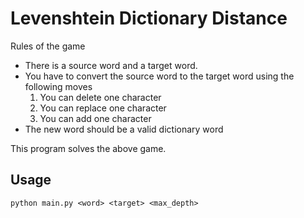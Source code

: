 # Levenshtein Dictionary Distance

Rules of the game
* There is a source word and a target word.
* You have to convert the source word to the target word using the following moves
    1. You can delete one character
    2. You can replace one character
    3. You can add one character
* The new word should be a valid dictionary word

This program solves the above game.

## Usage
`python main.py <word> <target> <max_depth>`